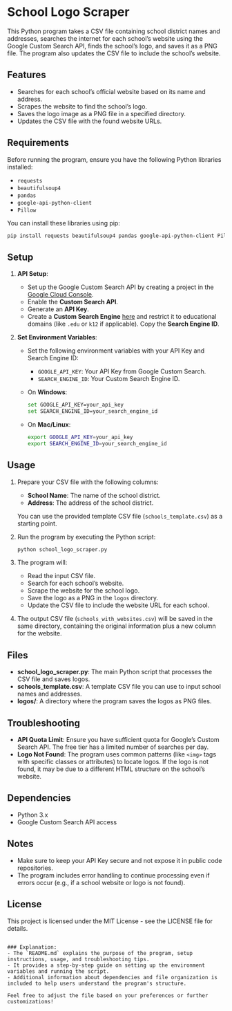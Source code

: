 # School Logo Scraper

This Python program takes a CSV file containing school district names and addresses, searches the internet for each school’s website using the Google Custom Search API, finds the school’s logo, and saves it as a PNG file. The program also updates the CSV file to include the school’s website.

## Features
- Searches for each school’s official website based on its name and address.
- Scrapes the website to find the school’s logo.
- Saves the logo image as a PNG file in a specified directory.
- Updates the CSV file with the found website URLs.

## Requirements
Before running the program, ensure you have the following Python libraries installed:
- `requests`
- `beautifulsoup4`
- `pandas`
- `google-api-python-client`
- `Pillow`

You can install these libraries using pip:

```bash
pip install requests beautifulsoup4 pandas google-api-python-client Pillow
```

## Setup
1. **API Setup**:
   - Set up the Google Custom Search API by creating a project in the [Google Cloud Console](https://console.cloud.google.com/).
   - Enable the **Custom Search API**.
   - Generate an **API Key**.
   - Create a **Custom Search Engine** [here](https://cse.google.com/) and restrict it to educational domains (like `.edu` or `k12` if applicable). Copy the **Search Engine ID**.

2. **Set Environment Variables**:
   - Set the following environment variables with your API Key and Search Engine ID:
     - `GOOGLE_API_KEY`: Your API Key from Google Custom Search.
     - `SEARCH_ENGINE_ID`: Your Custom Search Engine ID.
   
   - On **Windows**:
     ```bash
     set GOOGLE_API_KEY=your_api_key
     set SEARCH_ENGINE_ID=your_search_engine_id
     ```
   - On **Mac/Linux**:
     ```bash
     export GOOGLE_API_KEY=your_api_key
     export SEARCH_ENGINE_ID=your_search_engine_id
     ```

## Usage
1. Prepare your CSV file with the following columns:
   - **School Name**: The name of the school district.
   - **Address**: The address of the school district.

   You can use the provided template CSV file (`schools_template.csv`) as a starting point.

2. Run the program by executing the Python script:
   ```bash
   python school_logo_scraper.py
   ```

3. The program will:
   - Read the input CSV file.
   - Search for each school’s website.
   - Scrape the website for the school logo.
   - Save the logo as a PNG in the `logos` directory.
   - Update the CSV file to include the website URL for each school.

4. The output CSV file (`schools_with_websites.csv`) will be saved in the same directory, containing the original information plus a new column for the website.

## Files
- **school_logo_scraper.py**: The main Python script that processes the CSV file and saves logos.
- **schools_template.csv**: A template CSV file you can use to input school names and addresses.
- **logos/**: A directory where the program saves the logos as PNG files.

## Troubleshooting
- **API Quota Limit**: Ensure you have sufficient quota for Google’s Custom Search API. The free tier has a limited number of searches per day.
- **Logo Not Found**: The program uses common patterns (like `<img>` tags with specific classes or attributes) to locate logos. If the logo is not found, it may be due to a different HTML structure on the school’s website.

## Dependencies
- Python 3.x
- Google Custom Search API access

## Notes
- Make sure to keep your API Key secure and not expose it in public code repositories.
- The program includes error handling to continue processing even if errors occur (e.g., if a school website or logo is not found).

## License
This project is licensed under the MIT License - see the LICENSE file for details.
```

### Explanation:
- The `README.md` explains the purpose of the program, setup instructions, usage, and troubleshooting tips.
- It provides a step-by-step guide on setting up the environment variables and running the script.
- Additional information about dependencies and file organization is included to help users understand the program's structure.

Feel free to adjust the file based on your preferences or further customizations!